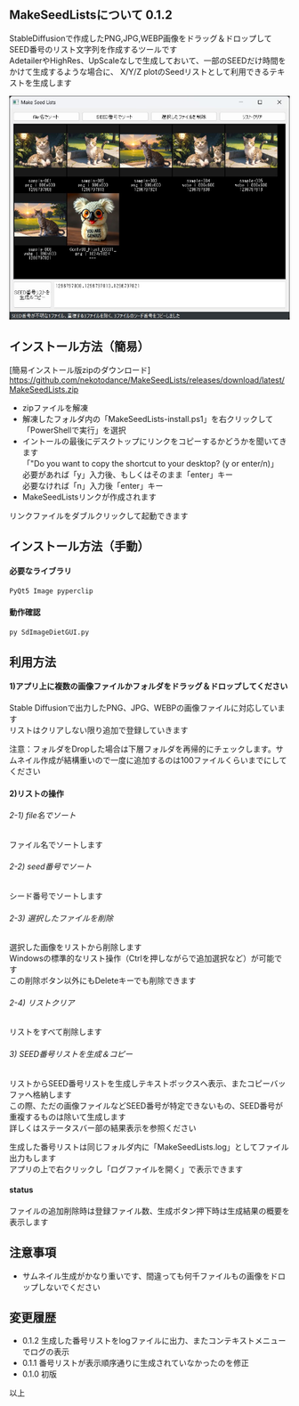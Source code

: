 ## MakeSeedListsについて 0.1.2
StableDiffusionで作成したPNG,JPG,WEBP画像をドラッグ＆ドロップしてSEED番号のリスト文字列を作成するツールです  
AdetailerやHighRes、UpScaleなしで生成しておいて、一部のSEEDだけ時間をかけて生成するような場合に、
X/Y/Z plotのSeedリストとして利用できるテキストを生成します  

![SdImageDiet-image001](docs/MakeSeedLists-image001.jpg)

## インストール方法（簡易）
[簡易インストール版zipのダウンロード] https://github.com/nekotodance/MakeSeedLists/releases/download/latest/MakeSeedLists.zip

- zipファイルを解凍
- 解凍したフォルダ内の「MakeSeedLists-install.ps1」を右クリックして「PowerShellで実行」を選択
- イントールの最後にデスクトップにリンクをコピーするかどうかを聞いてきます  
「"Do you want to copy the shortcut to your desktop? (y or enter/n)」  
必要があれば「y」入力後、もしくはそのまま「enter」キー  
必要なければ「n」入力後「enter」キー  
- MakeSeedListsリンクが作成されます

リンクファイルをダブルクリックして起動できます

## インストール方法（手動）
#### 必要なライブラリ
    PyQt5 Image pyperclip
#### 動作確認
    py SdImageDietGUI.py

## 利用方法
#### 1)アプリ上に複数の画像ファイルかフォルダをドラッグ＆ドロップしてください  
Stable Diffusionで出力したPNG、JPG、WEBPの画像ファイルに対応しています  
リストはクリアしない限り追加で登録していきます  

注意：フォルダをDropした場合は下層フォルダを再帰的にチェックします。サムネイル作成が結構重いので一度に追加するのは100ファイルくらいまでにしてください  

#### 2)リストの操作  
###### 2-1) file名でソート
ファイル名でソートします  
###### 2-2) seed番号でソート
シード番号でソートします  
###### 2-3) 選択したファイルを削除
選択した画像をリストから削除します  
Windowsの標準的なリスト操作（Ctrlを押しながらで追加選択など）が可能です  
この削除ボタン以外にもDeleteキーでも削除できます  
###### 2-4) リストクリア
リストをすべて削除します  

###### 3) SEED番号リストを生成＆コピー
リストからSEED番号リストを生成しテキストボックスへ表示、またコピーバッファへ格納します  
この際、ただの画像ファイルなどSEED番号が特定できないもの、SEED番号が重複するものは除いて生成します  
詳しくはステータスバー部の結果表示を参照ください  

生成した番号リストは同じフォルダ内に「MakeSeedLists.log」としてファイル出力もします  
アプリの上で右クリックし「ログファイルを開く」で表示できます  

#### status
ファイルの追加削除時は登録ファイル数、生成ボタン押下時は生成結果の概要を表示します  

## 注意事項
- サムネイル生成がかなり重いです、間違っても何千ファイルもの画像をドロップしないでください  

## 変更履歴
- 0.1.2 生成した番号リストをlogファイルに出力、またコンテキストメニューでログの表示  
- 0.1.1 番号リストが表示順序通りに生成されていなかったのを修正  
- 0.1.0 初版  

以上
